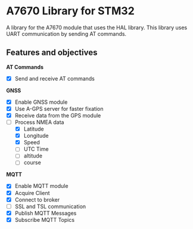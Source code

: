 # A7670 Library for STM32
A library for the A7670 module that uses the HAL library. This library uses UART communication by sending AT commands.  
## Features and objectives
**AT Commands**
- [X] Send and receive AT commands
  
**GNSS**
- [X] Enable GNSS module
- [X] Use A-GPS server for faster fixation
- [X] Receive data from the GPS module
- [ ] Process NMEA data
  - [X] Latitude
  - [X] Longitude
  - [X] Speed
  - [ ] UTC Time
  - [ ] altitude
  - [ ] course

**MQTT**
- [X] Enable MQTT module
- [X] Acquire Client
- [X] Connect to broker
- [ ] SSL and TSL communication
- [X] Publish MQTT Messages
- [X] Subscribe MQTT Topics

